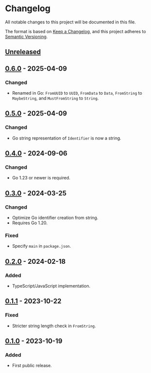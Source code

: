 # Changelog

All notable changes to this project will be documented in this file.

The format is based on [Keep a Changelog](https://keepachangelog.com/en/1.0.0/),
and this project adheres to [Semantic Versioning](https://semver.org/spec/v2.0.0.html).

## [Unreleased]

## [0.6.0] - 2025-04-09

### Changed

- Renamed in Go: `FromUUID` to `UUID`, `FromData` to `Data`,
  `FromString` to `MaybeString`, and `MustFromString` to `String`.

## [0.5.0] - 2025-04-09

### Changed

- Go string representation of `Identifier` is now a string.

## [0.4.0] - 2024-09-06

### Changed

- Go 1.23 or newer is required.

## [0.3.0] - 2024-03-25

### Changed

- Optimize Go identifier creation from string.
- Requires Go 1.20.

### Fixed

- Specify `main` in `package.json`.

## [0.2.0] - 2024-02-18

### Added

- TypeScript/JavaScript implementation.

## [0.1.1] - 2023-10-22

### Fixed

- Stricter string length check in `FromString`.

## [0.1.0] - 2023-10-19

### Added

- First public release.

[unreleased]: https://gitlab.com/tozd/identifier/-/compare/v0.6.0...main
[0.6.0]: https://gitlab.com/tozd/identifier/-/compare/v0.5.0...v0.6.0
[0.5.0]: https://gitlab.com/tozd/identifier/-/compare/v0.4.0...v0.5.0
[0.4.0]: https://gitlab.com/tozd/identifier/-/compare/v0.3.0...v0.4.0
[0.3.0]: https://gitlab.com/tozd/identifier/-/compare/v0.2.0...v0.3.0
[0.2.0]: https://gitlab.com/tozd/identifier/-/compare/v0.1.1...v0.2.0
[0.1.1]: https://gitlab.com/tozd/identifier/-/compare/v0.1.0...v0.1.1
[0.1.0]: https://gitlab.com/tozd/identifier/-/tags/v0.1.0

<!-- markdownlint-disable-file MD024 -->
